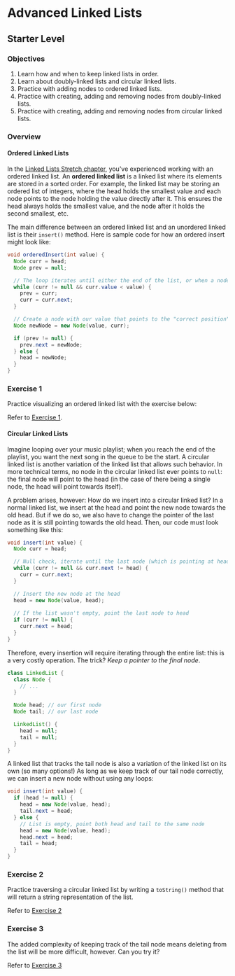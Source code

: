 # Advanced Linked Lists

## Starter Level

### Objectives

1. Learn how and when to keep linked lists in order.
2. Learn about doubly-linked lists and circular linked lists.
3. Practice with adding nodes to ordered linked lists.
4. Practice with creating, adding and removing nodes from doubly-linked lists.
5. Practice with creating, adding and removing nodes from circular linked lists.

### Overview

#### Ordered Linked Lists

In the [Linked Lists Stretch chapter](https://celine-latulipe-9048.trinket.io/java-active-learning-workbook#/linked-lists/linked-lists-stretch), you've experienced working with an ordered linked list. An **ordered linked list** is a linked list where its elements are stored in a sorted order. For example, the linked list may be storing an ordered list of integers, where the head holds the smallest value and each node points to the node holding the value directly after it. This ensures the head always holds the smallest value, and the node after it holds the second smallest, etc.

The main difference between an ordered linked list and an unordered linked list is their `insert()` method. Here is sample code for how an ordered insert might look like:

```java
void orderedInsert(int value) {
  Node curr = head;
  Node prev = null;

  // The loop iterates until either the end of the list, or when a node with a value larger than ours is found
  while (curr != null && curr.value < value) {
    prev = curr;
    curr = curr.next;
  }

  // Create a node with our value that points to the "correct position"
  Node newNode = new Node(value, curr);

  if (prev != null) {
    prev.next = newNode;
  } else {
    head = newNode;
  }
}
```

### Exercise 1

Practice visualizing an ordered linked list with the exercise below:

Refer to [Exercise 1](./starter-exercises/exercise-1/).

#### Circular Linked Lists

Imagine looping over your music playlist; when you reach the end of the playlist, you want the next song in the queue to be the start. A circular linked list is another variation of the linked list that allows such behavior. In more technical terms, no node in the circular linked list ever points to `null`: the final node will point to the head (in the case of there being a single node, the head will point towards itself).

A problem arises, however: How do we insert into a circular linked list? In a normal linked list, we insert at the head and point the new node towards the old head. But if we do so, we also have to change the pointer of the last node as it is still pointing towards the old head. Then, our code must look something like this:

```java
void insert(int value) {
  Node curr = head;

  // Null check, iterate until the last node (which is pointing at head) is found
  while (curr != null && curr.next != head) {
    curr = curr.next;
  }

  // Insert the new node at the head
  head = new Node(value, head);
  
  // If the list wasn't empty, point the last node to head
  if (curr != null) {
    curr.next = head;
  }
}
```

Therefore, every insertion will require iterating through the entire list: this is a very costly operation. The trick? *Keep a pointer to the final node*.

```java
class LinkedList {
  class Node {
    // ...
  }

  Node head; // our first node
  Node tail; // our last node

  LinkedList() {
    head = null;
    tail = null;
  }
}
```

A linked list that tracks the tail node is also a variation of the linked list on its own (so many options!) As long as we keep track of our tail node correctly, we can insert a new node without using any loops:

```java
void insert(int value) {
  if (head != null) {
    head = new Node(value, head);
    tail.next = head;
  } else {
    // List is empty, point both head and tail to the same node
    head = new Node(value, head);
    head.next = head;
    tail = head;
  }
}
```

### Exercise 2

Practice traversing a circular linked list by writing a `toString()` method that will return a string representation of the list.

Refer to [Exercise 2](./starter-exercises/exercise-2/)

### Exercise 3

The added complexity of keeping track of the tail node means deleting from the list will be more difficult, however. Can you try it?

Refer to [Exercise 3](./starter-exercises/exercise-3/)
